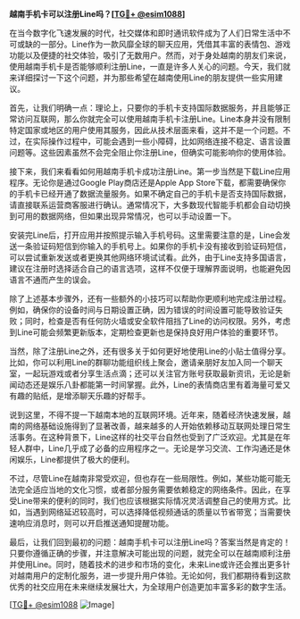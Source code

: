 **越南手机卡可以注册Line吗？[[TG💪+ @esim1088](https://t.me/s/esim1088)]**

在当今数字化飞速发展的时代，社交媒体和即时通讯软件成为了人们日常生活中不可或缺的一部分。Line作为一款风靡全球的聊天应用，凭借其丰富的表情包、游戏功能以及便捷的社交体验，吸引了无数用户。然而，对于身处越南的朋友们来说，使用越南手机卡是否能够顺利注册Line，一直是许多人关心的问题。今天，我们就来详细探讨一下这个问题，并为那些希望在越南使用Line的朋友提供一些实用建议。

首先，让我们明确一点：理论上，只要你的手机卡支持国际数据服务，并且能够正常访问互联网，那么你就完全可以使用越南手机卡注册Line。Line本身并没有限制特定国家或地区的用户使用其服务，因此从技术层面来看，这并不是一个问题。不过，在实际操作过程中，可能会遇到一些小障碍，比如网络连接不稳定、语言设置问题等。这些因素虽然不会完全阻止你注册Line，但确实可能影响你的使用体验。

接下来，我们来看看如何用越南手机卡成功注册Line。第一步当然是下载Line应用程序。无论你是通过Google Play商店还是Apple App Store下载，都需要确保你的手机卡已经开通了数据流量服务。如果不确定自己的手机卡是否支持国际数据，请直接联系运营商客服进行确认。通常情况下，大多数现代智能手机都会自动切换到可用的数据网络，但如果出现异常情况，也可以手动设置一下。

安装完Line后，打开应用并按照提示输入手机号码。这里需要注意的是，Line会发送一条验证码短信到你输入的手机号上。如果你的手机卡没有接收到验证码短信，可以尝试重新发送或者更换其他网络环境试试看。此外，由于Line支持多国语言，建议在注册时选择适合自己的语言选项，这样不仅便于理解界面说明，也能避免因语言不通而产生的误会。

除了上述基本步骤外，还有一些额外的小技巧可以帮助你更顺利地完成注册过程。例如，确保你的设备时间与日期设置正确，因为错误的时间设置可能导致验证失败；同时，检查是否有任何防火墙或安全软件阻挡了Line的访问权限。另外，考虑到Line可能会频繁更新版本，定期检查更新也是保持良好用户体验的重要环节。

当然，除了注册Line之外，还有很多关于如何更好地使用Line的小贴士值得分享。比如，你可以利用Line的群聊功能组织线上聚会，邀请亲朋好友加入同一个聊天室，一起玩游戏或者分享生活点滴；还可以关注官方账号获取最新资讯，无论是新闻动态还是娱乐八卦都能第一时间掌握。此外，Line的表情商店里有着海量可爱又有趣的贴纸，是增添聊天乐趣的好帮手。

说到这里，不得不提一下越南本地的互联网环境。近年来，随着经济快速发展，越南的网络基础设施得到了显著改善，越来越多的人开始依赖移动互联网处理日常生活事务。在这种背景下，Line这样的社交平台自然也受到了广泛欢迎。尤其是在年轻人群中，Line几乎成了必备的应用程序之一。无论是学习交流、工作沟通还是休闲娱乐，Line都提供了极大的便利。

不过，尽管Line在越南非常受欢迎，但也存在一些局限性。例如，某些功能可能无法完全适应当地的文化习惯，或者部分服务需要依赖稳定的网络条件。因此，在享受Line带来的便利的同时，我们也应该根据实际情况灵活调整自己的使用方式。比如，当遇到网络延迟较高时，可以选择降低视频通话的质量以节省带宽；当需要快速响应消息时，则可以开启推送通知提醒功能。

最后，让我们回到最初的问题：越南手机卡可以注册Line吗？答案当然是肯定的！只要你遵循正确的步骤，并注意解决可能出现的问题，就完全可以在越南顺利注册并使用Line。同时，随着技术的进步和市场的变化，未来Line或许还会推出更多针对越南用户的定制化服务，进一步提升用户体验。无论如何，我们都期待看到这款优秀的社交应用在未来继续发展壮大，为全球用户创造更加丰富多彩的数字生活。

[[TG💪+ @esim1088](https://t.me/s/esim1088) ![Image](https://i.postimg.cc/4NQfJmqS/Snipaste-2025-05-13-00-14-12.png)]